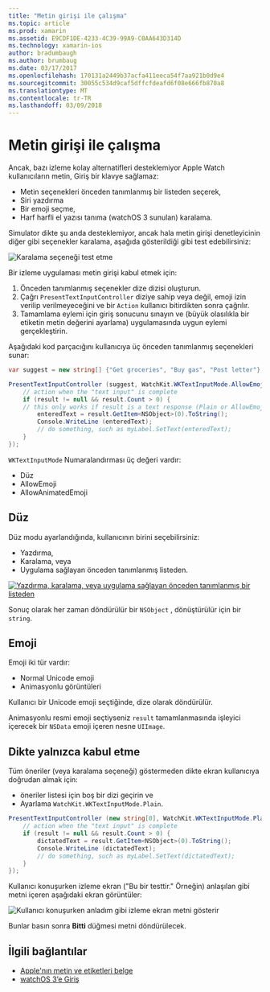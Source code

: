 ```yaml
---
title: "Metin girişi ile çalışma"
ms.topic: article
ms.prod: xamarin
ms.assetid: E9CDF1DE-4233-4C39-99A9-C0AA643D314D
ms.technology: xamarin-ios
author: bradumbaugh
ms.author: brumbaug
ms.date: 03/17/2017
ms.openlocfilehash: 170131a2449b37acfa411eeca54f7aa921b0d9e4
ms.sourcegitcommit: 30055c534d9caf5dffcfdeafd6f08e666fb870a8
ms.translationtype: MT
ms.contentlocale: tr-TR
ms.lasthandoff: 03/09/2018
---
```

# <a name="working-with-text-input"></a>Metin girişi ile çalışma

Ancak, bazı izleme kolay alternatifleri desteklemiyor Apple Watch kullanıcıların metin, Giriş bir klavye sağlamaz:

- Metin seçenekleri önceden tanımlanmış bir listeden seçerek,
- Siri yazdırma
- Bir emoji seçme,
- Harf harfli el yazısı tanıma (watchOS 3 sunulan) karalama.

Simulator dikte şu anda desteklemiyor, ancak hala metin girişi denetleyicinin diğer gibi seçenekler karalama, aşağıda gösterildiği gibi test edebilirsiniz:

![](text-input-images/textinput-sml.png "Karalama seçeneği test etme")

Bir izleme uygulaması metin girişi kabul etmek için:

1. Önceden tanımlanmış seçenekler dize dizisi oluşturun.
2. Çağrı `PresentTextInputController` diziye sahip veya değil, emoji izin verilip verilmeyeceğini ve bir `Action` kullanıcı bitirdikten sonra çağrılır.
3. Tamamlama eylemi için giriş sonucunu sınayın ve (büyük olasılıkla bir etiketin metin değerini ayarlama) uygulamasında uygun eylemi gerçekleştirin.

Aşağıdaki kod parçacığını kullanıcıya üç önceden tanımlanmış seçenekleri sunar:

```csharp
var suggest = new string[] {"Get groceries", "Buy gas", "Post letter"};

PresentTextInputController (suggest, WatchKit.WKTextInputMode.AllowEmoji, (result) => {
    // action when the "text input" is complete
    if (result != null && result.Count > 0) {
    // this only works if result is a text response (Plain or AllowEmoji)
        enteredText = result.GetItem<NSObject>(0).ToString();
        Console.WriteLine (enteredText);
        // do something, such as myLabel.SetText(enteredText);
    }
});
```

`WKTextInputMode` Numaralandırması üç değeri vardır:

- Düz
- AllowEmoji
- AllowAnimatedEmoji

## <a name="plain"></a>Düz

Düz modu ayarlandığında, kullanıcının birini seçebilirsiniz:

- Yazdırma,
- Karalama, veya
- Uygulama sağlayan önceden tanımlanmış listeden.

[![](text-input-images/plain-scribble-sml.png "Yazdırma, karalama, veya uygulama sağlayan önceden tanımlanmış bir listeden")](text-input-images/plain-scribble.png#lightbox)

Sonuç olarak her zaman döndürülür bir `NSObject` , dönüştürülür için bir `string`.

## <a name="emoji"></a>Emoji

Emoji iki tür vardır:

- Normal Unicode emoji
- Animasyonlu görüntüleri

Kullanıcı bir Unicode emoji seçtiğinde, dize olarak döndürülür.

Animasyonlu resmi emoji seçtiyseniz `result` tamamlanmasında işleyici içerecek bir `NSData` emoji içeren nesne `UIImage`.

## <a name="accepting-dictation-only"></a>Dikte yalnızca kabul etme

Tüm öneriler (veya karalama seçeneği) göstermeden dikte ekran kullanıcıya doğrudan almak için:

- öneriler listesi için boş bir dizi geçirin ve
- Ayarlama `WatchKit.WKTextInputMode.Plain`.

```csharp
PresentTextInputController (new string[0], WatchKit.WKTextInputMode.Plain, (result) => {
    // action when the "text input" is complete
    if (result != null && result.Count > 0) {
        dictatedText = result.GetItem<NSObject>(0).ToString();
        Console.WriteLine (dictatedText);
        // do something, such as myLabel.SetText(dictatedText);
    }
});
```

Kullanıcı konuşurken izleme ekran ("Bu bir testtir." Örneğin) anlaşılan gibi metni içeren aşağıdaki ekran görüntüler:

![](text-input-images/dictation.png "Kullanıcı konuşurken anladım gibi izleme ekran metni gösterir")

Bunlar basın sonra **Bitti** düğmesi metni döndürülecek.



## <a name="related-links"></a>İlgili bağlantılar

- [Apple'nın metin ve etiketleri belge](https://developer.apple.com/library/ios/documentation/General/Conceptual/WatchKitProgrammingGuide/TextandLabels.html)
- [watchOS 3’e Giriş](~/ios/watchos/platform/introduction-to-watchos3/index.md)
